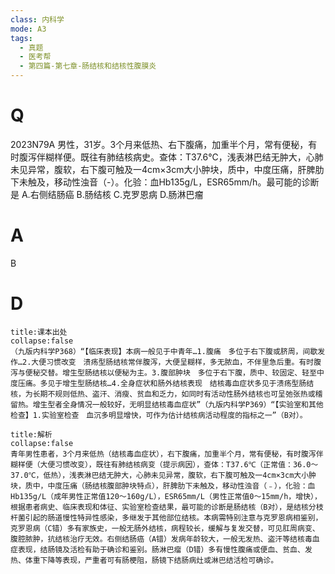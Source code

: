 ```yaml
---
class: 内科学
mode: A3
tags:
  - 真题
  - 医考帮
  - 第四篇-第七章-肠结核和结核性腹膜炎
---
```


# Q
2023N79A 男性，31岁。3个月来低热、右下腹痛，加重半个月，常有便秘，有时腹泻伴糊样便。既往有肺结核病史。查体：T37.6℃，浅表淋巴结无肿大，心肺未见异常，腹软，右下腹可触及一4cm×3cm大小肿块，质中，中度压痛，肝脾肋下未触及，移动性浊音（-）。化验：血Hb135g/L，ESR65mm/h。最可能的诊断是
A.右侧结肠癌
B.肠结核
C.克罗恩病
D.肠淋巴瘤

# A
B
# D
```ad-note
title:课本出处
collapse:false
（九版内科学P368）“【临床表现】本病一般见于中青年…1.腹痛　多位于右下腹或脐周，间歇发作…2.大便习惯改变　溃疡型肠结核常伴腹泻，大便呈糊样，多无脓血，不伴里急后重。有时腹泻与便秘交替。增生型肠结核以便秘为主。3.腹部肿块　多位于右下腹，质中、较固定、轻至中度压痛。多见于增生型肠结核…4.全身症状和肠外结核表现　结核毒血症状多见于溃疡型肠结核，为长期不规则低热、盗汗、消瘦、贫血和乏力，如同时有活动性肠外结核也可呈弛张热或稽留热。增生型者全身情况一般较好，无明显结核毒血症状”（九版内科学P369）“【实验室和其他检查】1.实验室检查　血沉多明显增快，可作为估计结核病活动程度的指标之一”（B对）。
```

```ad-summary
title:解析
collapse:false
青年男性患者，3个月来低热（结核毒血症状），右下腹痛，加重半个月，常有便秘，有时腹泻伴糊样便（大便习惯改变），既往有肺结核病变（提示病因），查体：T37.6℃（正常值：36.0～37.0℃，低热），浅表淋巴结无肿大，心肺未见异常，腹软，右下腹可触及一4cm×3cm大小肿块，质中，中度压痛（肠结核腹部肿块特点），肝脾肋下未触及，移动性浊音（﹣），化验：血Hb135g/L（成年男性正常值120～160g/L），ESR65mm/L（男性正常值0～15mm/h，增快），根据患者病史、临床表现和体征、实验室检查结果，最可能的诊断是肠结核（B对），是结核分枝杆菌引起的肠道慢性特异性感染，多继发于其他部位结核。本病需特别注意与克罗恩病相鉴别，克罗恩病（C错）多有家族史，一般无肠外结核，病程较长，缓解与复发交替，可见肛周病变、腹腔脓肿，抗结核治疗无效。右侧结肠癌（A错）发病年龄较大，一般无发热、盗汗等结核毒血症表现，结肠镜及活检有助于确诊和鉴别。肠淋巴瘤（D错）多有慢性腹痛或便血、贫血、发热、体重下降等表现，严重者可有肠梗阻，肠镜下结肠病灶或淋巴结活检可确诊。
```

